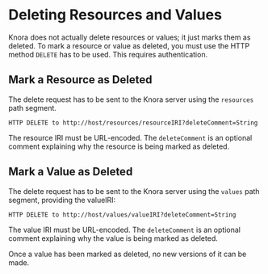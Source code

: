 <!---
Copyright © 2015-2021 the contributors (see Contributors.md).

This file is part of DSP — DaSCH Service Platform.

DSP is free software: you can redistribute it and/or modify
it under the terms of the GNU Affero General Public License as published
by the Free Software Foundation, either version 3 of the License, or
(at your option) any later version.

DSP is distributed in the hope that it will be useful,
but WITHOUT ANY WARRANTY; without even the implied warranty of
MERCHANTABILITY or FITNESS FOR A PARTICULAR PURPOSE.  See the
GNU Affero General Public License for more details.

You should have received a copy of the GNU Affero General Public
License along with DSP. If not, see <http://www.gnu.org/licenses/>.
-->

# Deleting Resources and Values

Knora does not actually delete resources or values; it just marks them
as deleted. To mark a resource or value as deleted, you must use the
HTTP method `DELETE` has to be used. This requires authentication.

## Mark a Resource as Deleted

The delete request has to be sent to the Knora server using the
`resources` path
    segment.

```
HTTP DELETE to http://host/resources/resourceIRI?deleteComment=String
```

The resource IRI must be URL-encoded. The `deleteComment` is an optional
comment explaining why the resource is being marked as deleted.

## Mark a Value as Deleted

The delete request has to be sent to the Knora server using the `values`
path segment, providing the valueIRI:

```
HTTP DELETE to http://host/values/valueIRI?deleteComment=String
```

The value IRI must be URL-encoded. The `deleteComment` is an optional
comment explaining why the value is being marked as deleted.

Once a value has been marked as deleted, no new versions of it can be
made.
